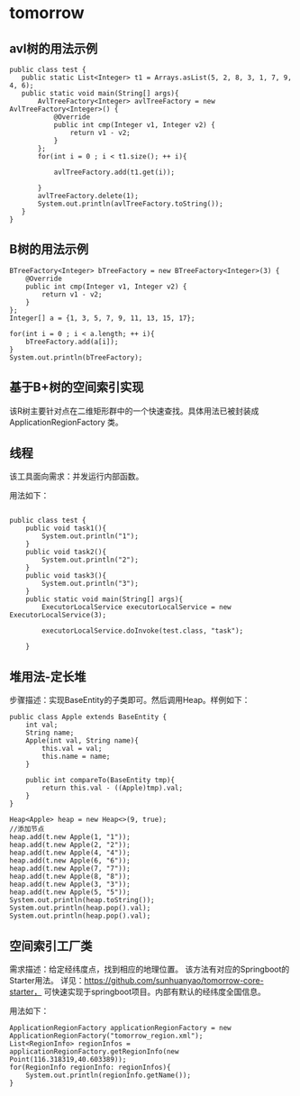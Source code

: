# tomorrow


## avl树的用法示例
```$xslt
public class test {
   public static List<Integer> t1 = Arrays.asList(5, 2, 8, 3, 1, 7, 9, 4, 6);
   public static void main(String[] args){
       AvlTreeFactory<Integer> avlTreeFactory = new AvlTreeFactory<Integer>() {
           @Override
           public int cmp(Integer v1, Integer v2) {
               return v1 - v2;
           }
       };
       for(int i = 0 ; i < t1.size(); ++ i){

           avlTreeFactory.add(t1.get(i));

       }
       avlTreeFactory.delete(1);
       System.out.println(avlTreeFactory.toString());
   }
}
```

## B树的用法示例
```$xslt
BTreeFactory<Integer> bTreeFactory = new BTreeFactory<Integer>(3) {
    @Override
    public int cmp(Integer v1, Integer v2) {
        return v1 - v2;
    }
};
Integer[] a = {1, 3, 5, 7, 9, 11, 13, 15, 17};

for(int i = 0 ; i < a.length; ++ i){
    bTreeFactory.add(a[i]);
}
System.out.println(bTreeFactory);
```

## 基于B+树的空间索引实现

该R树主要针对点在二维矩形群中的一个快速查找。具体用法已被封装成ApplicationRegionFactory
类。

## 线程

该工具面向需求：并发运行内部函数。

用法如下：

```

public class test {
    public void task1(){
        System.out.println("1");
    }
    public void task2(){
        System.out.println("2");
    }
    public void task3(){
        System.out.println("3");
    }
    public static void main(String[] args){
        ExecutorLocalService executorLocalService = new ExecutorLocalService(3);
        
        executorLocalService.doInvoke(test.class, "task");

    }
```

## 堆用法-定长堆

步骤描述：实现BaseEntity的子类即可。然后调用Heap。样例如下：

```
public class Apple extends BaseEntity {
    int val;
    String name;
    Apple(int val, String name){
        this.val = val;
        this.name = name;
    }

    public int compareTo(BaseEntity tmp){
        return this.val - ((Apple)tmp).val;
    }
}

Heap<Apple> heap = new Heap<>(9, true);
//添加节点
heap.add(t.new Apple(1, "1"));
heap.add(t.new Apple(2, "2"));
heap.add(t.new Apple(4, "4"));
heap.add(t.new Apple(6, "6"));
heap.add(t.new Apple(7, "7"));
heap.add(t.new Apple(8, "8"));
heap.add(t.new Apple(3, "3"));
heap.add(t.new Apple(5, "5"));
System.out.println(heap.toString());
System.out.println(heap.pop().val);
System.out.println(heap.pop().val);
```

## 空间索引工厂类

需求描述：给定经纬度点，找到相应的地理位置。
该方法有对应的Springboot的Starter用法。
详见：https://github.com/sunhuanyao/tomorrow-core-starter，
可快速实现于springboot项目。内部有默认的经纬度全国信息。

用法如下：
```
ApplicationRegionFactory applicationRegionFactory = new ApplicationRegionFactory("tomorrow_region.xml");
List<RegionInfo> regionInfos = applicationRegionFactory.getRegionInfo(new Point(116.318319,40.603389));
for(RegionInfo regionInfo: regionInfos){
    System.out.println(regionInfo.getName());
}
```